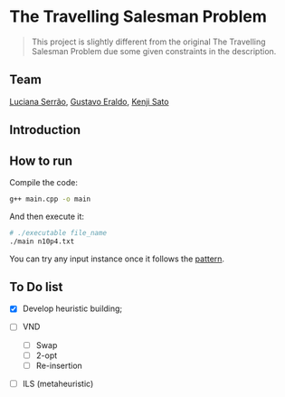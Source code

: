 # The Travelling Salesman Problem
> This project is slightly different from the original The Travelling Salesman Problem due some given constraints in the description.

## Team

[Luciana Serrão](https://github.com/LucianaSerrao), [Gustavo Eraldo](https://github.com/gustavoeraldo), [Kenji Sato](https://github.com/KenjiSato97)


## Introduction


## How to run

Compile the code:
```bash
g++ main.cpp -o main
```

And then execute it:

```bash
# ./executable file_name
./main n10p4.txt
```

You can try any input instance once it follows the [pattern](./instances/descricao.txt).


## To Do list

- [x] Develop heuristic building;

- [ ] VND
    - [ ] Swap
    - [ ] 2-opt
    - [ ] Re-insertion

- [ ] ILS (metaheuristic)
